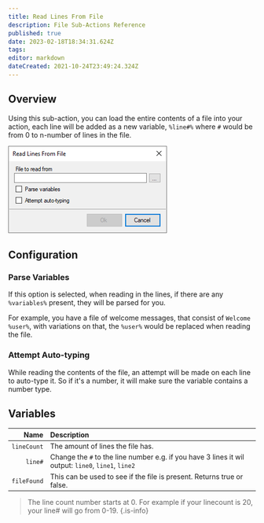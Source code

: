 ```yaml
---
title: Read Lines From File
description: File Sub-Actions Reference
published: true
date: 2023-02-18T18:34:31.624Z
tags: 
editor: markdown
dateCreated: 2021-10-24T23:49:24.324Z
---
```


## Overview
Using this sub-action, you can load the entire contents of a file into your action, each line will be added as a new variable, `%line#%` where `#` would be from 0 to n-number of lines in the file.

![sub-action-read-lines-from-file-001.png](/sub-action-read-lines-from-file-001.png)

## Configuration
### Parse Variables
If this option is selected, when reading in the lines, if there are any `%variables%` present, they will be parsed for you.

For example, you have a file of welcome messages, that consist of `Welcome %user%`, with variations on that, the `%user%` would be replaced when reading the file.

### Attempt Auto-typing
While reading the contents of the file, an attempt will be made on each line to auto-type it.  So if it's a number, it will make sure the variable contains a number type.

## Variables
Name | Description
----:|:------------
`lineCount` | The amount of lines the file has.
`line#` | Change the `#` to the line number e.g. if you have 3 lines it wil output: `line0`, `line1`, `line2` 
`fileFound` |  This can be used to see if the file is present. Returns true or false.

> The line count number starts at 0. For example if your linecount is 20, your line# will go from 0-19.
{.is-info}